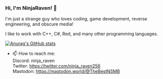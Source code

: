 ### Hi, I'm NinjaRaven! 👋

I'm just a strange guy who loves coding, game development, reverse engineering, and obscure media! <br />

I like to work with C++, C#, Red, and many other programming languages. <br />


[![Anurag's GitHub stats](https://github-readme-stats.vercel.app/api?username=ninjaraven)](https://github.com/anuraghazra/github-readme-stats)

- 📫 How to reach me: <br />
Discord: ninja_raven <br />
Twitter: https://twitter.com/ninja_raven256 <br />
Mastodon: https://mastodon.world/@TheBestNSMB <br />

